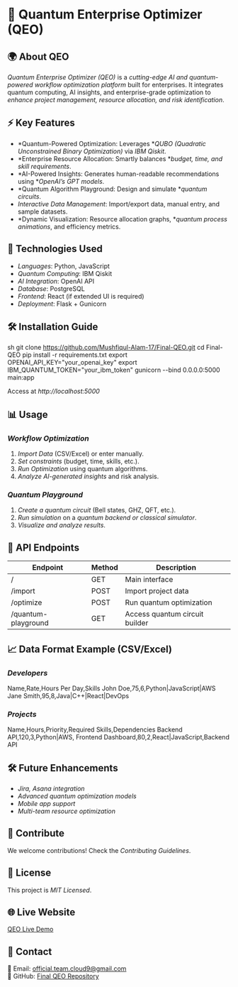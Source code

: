 # 🚀 Quantum Enterprise Optimizer (QEO)

## 🌍 About QEO
*Quantum Enterprise Optimizer (QEO)* is a *cutting-edge AI and quantum-powered workflow optimization platform* built for enterprises. It integrates quantum computing, AI insights, and enterprise-grade optimization to *enhance project management, resource allocation, and risk identification*.

## ⚡ Key Features
- *Quantum-Powered Optimization: Leverages **QUBO (Quadratic Unconstrained Binary Optimization)* via *IBM Qiskit*.
- *Enterprise Resource Allocation: Smartly balances **budget, time, and skill requirements*.
- *AI-Powered Insights: Generates human-readable recommendations using **OpenAI’s GPT models*.
- *Quantum Algorithm Playground: Design and simulate **quantum circuits*.
- *Interactive Data Management*: Import/export data, manual entry, and sample datasets.
- *Dynamic Visualization: Resource allocation graphs, **quantum process animations*, and efficiency metrics.

## 🔧 Technologies Used
- *Languages*: Python, JavaScript
- *Quantum Computing*: IBM Qiskit
- *AI Integration*: OpenAI API
- *Database*: PostgreSQL
- *Frontend*: React (if extended UI is required)
- *Deployment*: Flask + Gunicorn

## 🛠 Installation Guide
sh
git clone https://github.com/Mushfiqul-Alam-17/Final-QEO.git
cd Final-QEO
pip install -r requirements.txt
export OPENAI_API_KEY="your_openai_key"
export IBM_QUANTUM_TOKEN="your_ibm_token"
gunicorn --bind 0.0.0.0:5000 main:app

Access at *http://localhost:5000*

## 📊 Usage
### *Workflow Optimization*
1. *Import Data* (CSV/Excel) or enter manually.
2. *Set constraints* (budget, time, skills, etc.).
3. *Run Optimization* using quantum algorithms.
4. *Analyze AI-generated insights* and risk analysis.

### *Quantum Playground*
1. *Create a quantum circuit* (Bell states, GHZ, QFT, etc.).
2. *Run simulation* on a *quantum backend or classical simulator*.
3. *Visualize and analyze results*.

## 🔗 API Endpoints
| Endpoint | Method | Description |
|----------|--------|-------------|
| / | GET | Main interface |
| /import | POST | Import project data |
| /optimize | POST | Run quantum optimization |
| /quantum-playground | GET | Access quantum circuit builder |

## 📈 Data Format Example (CSV/Excel)
### *Developers*

Name,Rate,Hours Per Day,Skills
John Doe,75,6,Python|JavaScript|AWS
Jane Smith,95,8,Java|C++|React|DevOps

### *Projects*

Name,Hours,Priority,Required Skills,Dependencies
Backend API,120,3,Python|AWS,
Frontend Dashboard,80,2,React|JavaScript,Backend API


## 🛠 Future Enhancements
- *Jira, Asana integration*
- *Advanced quantum optimization models*
- *Mobile app support*
- *Multi-team resource optimization*

## 🤝 Contribute
We welcome contributions! Check the *Contributing Guidelines*.

## 📜 License
This project is *MIT Licensed*.

## 🌐 Live Website
[QEO Live Demo](https://infosys-quantum-workflow-optimizer-cloud-9.replit.app/)

## 📱 Contact
📧 Email: official.team.cloud9@gmail.com  
🐙 GitHub: [Final QEO Repository](https://github.com/Mushfiqul-Alam-17/Final-QEO.git)
